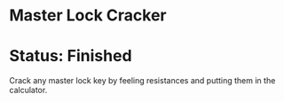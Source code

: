 # Master Lock Cracker

# Status: Finished

Crack any master lock key by feeling resistances and putting them in the calculator. 
